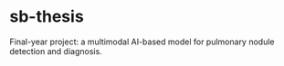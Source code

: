 # sb-thesis
Final-year project: a multimodal AI-based model for pulmonary nodule detection and diagnosis.
